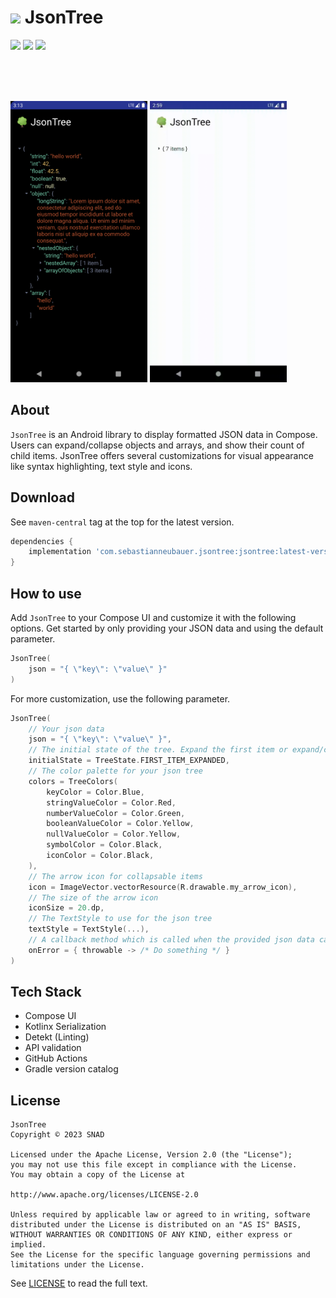# <img src="screenshots/jsonTreeIcon.png" height="25"> JsonTree

![](https://img.shields.io/maven-central/v/com.sebastianneubauer.jsontree/jsontree) ![](https://img.shields.io/badge/Kotlin-1.8.0-orange) ![](https://img.shields.io/badge/SDK-21+-brightgreen)
<br /><br />

<br /><br />

<p float="left">
<img src="screenshots/jsonTree.png" height="450">
<img src="screenshots/jsonTreeGif.gif" height="450">
</p>

## About

`JsonTree` is an Android library to display formatted JSON data in Compose.
Users can expand/collapse objects and arrays, and show their count of child items. JsonTree offers several customizations for visual appearance like syntax highlighting, text style and icons.

## Download

See `maven-central` tag at the top for the latest version.

```groovy
dependencies {
    implementation 'com.sebastianneubauer.jsontree:jsontree:latest-version'
}
```

## How to use

Add `JsonTree` to your Compose UI and customize it with the following options. Get started by only providing your JSON data and using the default parameter.
```kotlin
JsonTree(
    json = "{ \"key\": \"value\" }"
)
```
For more customization, use the following parameter.

```kotlin
JsonTree(
    // Your json data
    json = "{ \"key\": \"value\" }",
    // The initial state of the tree. Expand the first item or expand/collapse all items
    initialState = TreeState.FIRST_ITEM_EXPANDED,
    // The color palette for your json tree
    colors = TreeColors(
        keyColor = Color.Blue,
        stringValueColor = Color.Red,
        numberValueColor = Color.Green,
        booleanValueColor = Color.Yellow,
        nullValueColor = Color.Yellow,
        symbolColor = Color.Black,
        iconColor = Color.Black,
    ),
    // The arrow icon for collapsable items
    icon = ImageVector.vectorResource(R.drawable.my_arrow_icon),
    // The size of the arrow icon
    iconSize = 20.dp,
    // The TextStyle to use for the json tree
    textStyle = TextStyle(...),
    // A callback method which is called when the provided json data can't be parsed.
    onError = { throwable -> /* Do something */ }
)
```

## Tech Stack

- Compose UI
- Kotlinx Serialization
- Detekt (Linting)
- API validation
- GitHub Actions
- Gradle version catalog

## License

```
JsonTree
Copyright © 2023 SNAD

Licensed under the Apache License, Version 2.0 (the "License");
you may not use this file except in compliance with the License.
You may obtain a copy of the License at

http://www.apache.org/licenses/LICENSE-2.0

Unless required by applicable law or agreed to in writing, software
distributed under the License is distributed on an "AS IS" BASIS,
WITHOUT WARRANTIES OR CONDITIONS OF ANY KIND, either express or implied.
See the License for the specific language governing permissions and 
limitations under the License.
```
See [LICENSE](LICENSE.md) to read the full text.
